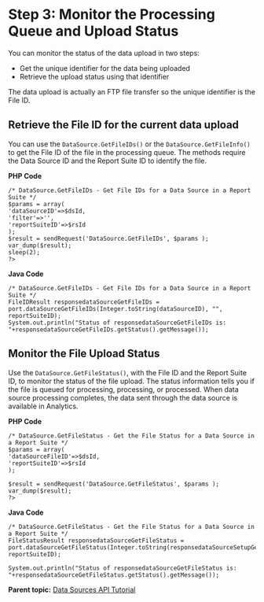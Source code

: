 # Step 3: Monitor the Processing Queue and Upload Status

 

You can monitor the status of the data upload in two steps:

- Get the unique identifier for the data being uploaded
- Retrieve the upload status using that identifier

The data upload is actually an FTP file transfer so the unique identifier is the File ID.

## Retrieve the File ID for the current data upload

You can use the `DataSource.GetFileIDs()` or the `DataSource.GetFileInfo()` to get the File ID of the file in the processing queue. The methods require the Data Source ID and the Report Suite ID to identify the file.

**PHP Code** 

```
/* DataSource.GetFileIDs - Get File IDs for a Data Source in a Report Suite */ 
$params = array( 
'dataSourceID'=>$dsId, 
'filter'=>'', 
'reportSuiteID'=>$rsId 
); 
$result = sendRequest('DataSource.GetFileIDs', $params ); 
var_dump($result); 
sleep(2); 
?>
```

**Java Code** 

```
/* DataSource.GetFileIDs - Get File IDs for a Data Source in a Report Suite */ 
FileIDResult responsedataSourceGetFileIDs = port.dataSourceGetFileIDs(Integer.toString(dataSourceID), "", reportSuiteID); 
System.out.println("Status of responsedataSourceGetFileIDs is: "+responsedataSourceGetFileIDs.getStatus().getMessage());
```

## Monitor the File Upload Status

Use the `DataSource.GetFileStatus()`, with the File ID and the Report Suite ID, to monitor the status of the file upload. The status information tells you if the file is queued for processing, processing, or processed. When data source processing completes, the data sent through the data source is available in Analytics.

**PHP Code** 

```
/* DataSource.GetFileStatus - Get the File Status for a Data Source in a Report Suite */ 
$params = array( 
'dataSourceFileID'=>$dsId, 
'reportSuiteID'=>$rsId 
); 

$result = sendRequest('DataSource.GetFileStatus', $params ); 
var_dump($result); 
?>
```

**Java Code** 

```
/* DataSource.GetFileStatus - Get the File Status for a Data Source in a Report Suite */ 
FileStatusResult responsedataSourceGetFileStatus = port.dataSourceGetFileStatus(Integer.toString(responsedataSourceSetupGeneric.getDataSourceID()), reportSuiteID); 

System.out.println("Status of responsedataSourceGetFileStatus is: 
"+responsedataSourceGetFileStatus.getStatus().getMessage());
```

**Parent topic:** [Data Sources API Tutorial](c_Data_Sources_Overview.md)

